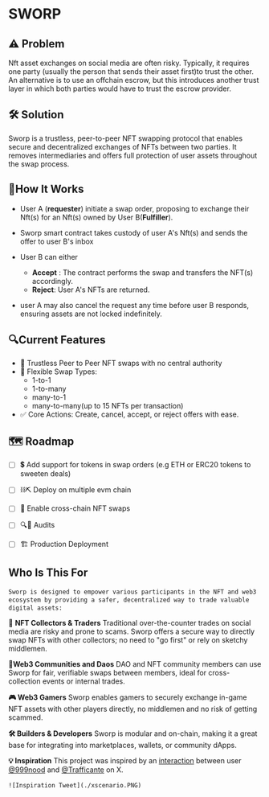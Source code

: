 
# SWORP

## ⚠ Problem
Nft asset exchanges on social media are often risky. Typically, it requires one party (usually the person that sends their asset first)to
trust the other. An alternative is to use an offchain escrow, but this introduces another trust layer in which both parties would have to trust the escrow provider.

## 🛠 Solution
Sworp is a trustless, peer-to-peer NFT swapping protocol that enables secure and decentralized exchanges of NFTs between two parties. It removes intermediaries and offers full protection of user assets throughout the swap process.


## 🔁How It Works
* User A (**requester**) initiate a swap order, proposing to exchange their Nft(s) for an Nft(s) owned by User B(**Fulfiller**).
* Sworp smart contract takes custody of user A's Nft(s) and sends the offer to user B's inbox
* User B can either
    
    - **Accept** : The contract performs the swap and transfers the NFT(s) accordingly.
    - **Reject**: User A's NFTs are returned.


* user A may also cancel the request any time before user B responds, ensuring assets are not locked indefinitely.

## 🔍Current Features
- 🔐 Trustless Peer to Peer NFT swaps with no central authority
- 🔁 Flexible Swap Types:
    - 1-to-1
    - 1-to-many
    - many-to-1
    - many-to-many(up to 15 NFTs per transaction)
- ✅ Core Actions: Create, cancel, accept, or reject offers with ease.  

## 🗺 Roadmap
- [ ] 💲 Add support for tokens in swap orders (e.g ETH or ERC20 tokens to sweeten deals)

- [ ] ⛓⛏ Deploy on multiple evm chain

- [ ] 🔗 Enable cross-chain NFT swaps

- [ ] 🔍👾 Audits

- [ ] 🏗 Production Deployment

## Who Is This For
    Sworp is designed to empower various participants in the NFT and web3 ecosystem by providing a safer, decentralized way to trade valuable digital assets:

🎨 **NFT Collectors & Traders**
    Traditional over-the-counter trades on social media are risky and prone to scams. Sworp offers a secure way to directly swap NFTs with other collectors; no need to "go first" or rely on sketchy middlemen.

**👥Web3 Communities and Daos**
    DAO and NFT community members can use Sworp for fair, verifiable swaps between members, ideal for cross-collection events or internal trades.

**🎮 Web3 Gamers**
    Sworp enables gamers to securely exchange in-game NFT assets with other players directly, no middlemen and no risk of getting scammed.

**🛠 Builders & Developers**
    Sworp is modular and on-chain, making it a great base for integrating into marketplaces, wallets, or community dApps.

**💡 Inspiration**
    This project was inspired by an <a href="https://x.com/999nood/status/1879602719293686124">interaction</a> between user <a href="https://x.com/999nood">@999nood</a> and <a href="https://x.com/theTrafficante">@Trafficante</a> on X. 

    ![Inspiration Tweet](./xscenario.PNG)